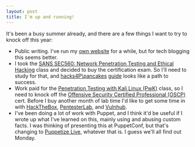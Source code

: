 ```yaml
---
layout: post
title: I'm up and running!
---
```


It's been a busy summer already, and there are a few things I want to try to knock off this year:

- Public writing. I've run my [own website](https://ronspace.org) for a while, but for tech blogging this seems better.
- I took the [SANS SEC560: Network Penetration Testing and Ethical Hacking](https://www.sans.org/course/network-penetration-testing-ethical-hacking) class and decided to buy the certification exam. So I'll need to study for that, and [hacks4P\pancakes](https://tisiphone.net/author/hacks4pancakes/) [guide](https://tisiphone.net/2015/08/18/giac-testing/) looks like a path to success.
- Work paid for the [Penetration Testing with Kali Linux (PwK)](https://www.offensive-security.com/information-security-training/penetration-testing-training-kali-linux/) class, so I need to knock off the [Offensive Security Certified Professional (OSCP)](https://www.offensive-security.com/information-security-certifications/oscp-offensive-security-certified-professional/) cert. Before I buy another month of lab time I'd like to get some time in with [HackTheBox](https://www.hackthebox.eu/), [PentesterLab](https://pentesterlab.com/), and [Vulnhub](https://www.vulnhub.com/).
- I've been doing a lot of work with Puppet, and I think it'd be useful if I wrote up what I've learned on this, mainly using and abusing custom facts. I was thinking of presenting this at PuppetConf, but that's changing to [Puppetize Live](https://puppet.com/puppetizelive), whatever that is. I guess we'll all find out Monday.
